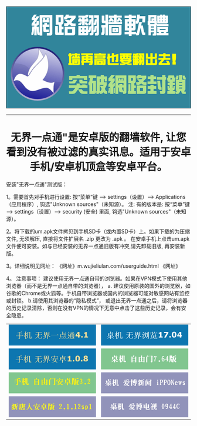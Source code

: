 <IMG SRC="img/free-2.png" width=880><br>

<table  width="800">
<tr>
	<td><img src="img/U4.1.jpg" width="455"></td>
	<td><img src="img/U17.04.jpg"  width="455"></td>
</tr>
<tr>
<td><img src="img/U1.0.8jpg.jpg" width="455"></td>
<td><img src="img/f7.64-1.jpg"  width="455"></td>
</tr>
<tr>
	<td><img src="img/f32-1.jpg" width="455"></td>
	<td><img src="img/ipponews.jpg"  width="455"></td>
</tr>
<tr>
	<td><img src="img/iNTD_TVsp1.jpg" width="455"></td>
	<td><img src="img/0944c.jpg"  width="455"></td>
</tr>
<hr>
<h1 align="center"><b>无界一点通"是安卓版的翻墙软件, 让您看到没有被过滤的真实讯息。适用于安卓手机/安卓机顶盒等安卓平台。</b></h1>

安装"无界一点通"测试版：

1。需要首先对手机进行设置: 按“菜单”键 --> settings（设置）--> Applications（应用程序）, 钩选"Unknown sources"（未知源）。
注: 有的版本是: 按“菜单”键 --> settings（设置）--> security (安全) 里面, 钩选"Unknown sources"（未知源）。

2。将下载的um.apk文件拷贝到手机SD卡（或内置SD卡）上。如果下载的为压缩文件, 无须解压, 直接将文件扩展名 .zip 更改为 .apk 。
在安卓手机上点击um.apk文件便可安装。如与已经安装的无界一点通旧版有冲突,请先卸载旧版, 再安装新版。

3。详细说明见网址： 《网址》m.wujieliulan.com/userguide.html 《网址》

4。 注意事项： 
建议使用无界一点通自带的浏览器。如果在VPN模式下使用其他浏览器（而不是无界一点通自带的浏览器），
a. 建议使用原装的国外的浏览器，如谷歌的Chrome或火狐等。手机自带浏览器或国内的浏览器可能对敏感网站有监控或封锁。
b.请使用其浏览器的“隐私模式”， 或退出无界一点通之后，请将浏览器的历史记录清除，否则在没有VPN的情况下无意中点击了这些历史记录，会有安全隐患。
